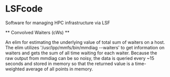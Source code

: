 # LSFcode
Software for managing HPC infrastructure via LSF

** Convolved Waiters (cWs) **

An elim for estimating the underlying value of total sum of waiters on a host. 
The elim utilizes '/usr/lpp/mmfs/bin/mmdiag --waiters' to get information on waiters and gets the sum of all time waiting for each waiter.
Because the raw output from mmdiag can be so noisy, the data is queried every ~15 seconds and stored in memory so that the returned value is a time-weighted average of all points in memory.
